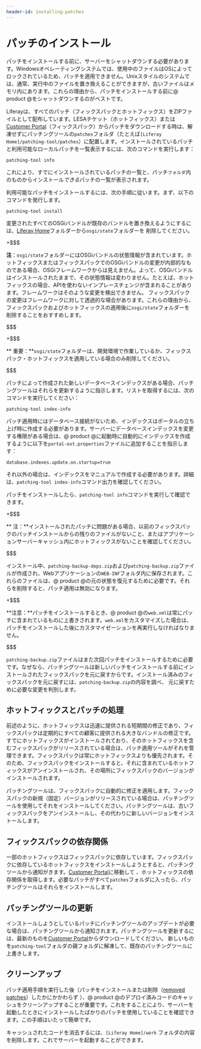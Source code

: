 ```yaml
---
header-id: installing-patches
---
```


# パッチのインストール

パッチをインストールする前に、サーバーをシャットダウンする必要があります。Windowsオペレーティングシステムでは、使用中のファイルはOSによってロックされているため、パッチを適用できません。Unixスタイルのシステムでは、通常、実行中のファイルを置き換えることができますが、古いファイルはメモリ内にあります。これらの理由から、パッチをインストールする前に@ product @をシャットダウンするのがベストです。



Liferayは、すべてのパッチ（フィックスパックとホットフィックス）をZIPファイルとして配布しています。LESAチケット（ホットフィックス）または[Customer Portal](https://web.liferay.com/group/customer)（フィックスパック）からパッチをダウンロードする時は、解凍せずにパッチングツールの`patches`フォルダ（たとえば`[Liferay Home]/patching-tool/patches`）に配置します。インストールされているパッチと利用可能なローカルパッチを一覧表示するには、次のコマンドを実行します：

    patching-tool info

これにより、すでにインストールされているパッチの一覧と、パッチ`フォルダ`内のものからインストール*できる*パッチの一覧が表示されます。



利用可能なパッチをインストールするには、次の手順に従います。まず、以下のコマンドを発行します。

    patching-tool install

変更されたすべてのOSGiバンドルが既存のバンドルを置き換えるようにするには、[Liferay Home](/discover/deployment/-/knowledge_base/7-1/installing-liferay#liferay-home)フォルダーから`osgi/state`フォルダーを 削除してください。

+$$$

**注**：`osgi/state`フォルダーにはOSGiバンドルの状態情報が含まれています。ホットフィックスまたはフィックスパックでのOSGiバンドルの変更が内部的なものである場合、OSGiフレームワークからは見えません。よって、OSGiバンドルはインストールされたままで、その状態情報は変わりません。たとえば、ホットフィックスの場合、APIを使わないインプレースチェンジが含まれることがあります。フレームワークはそのような変更を検出できません。
フィックスパックの変更はフレームワークに対して透過的な場合があります。これらの理由から、フィックスパックおよびホットフィックスの適用後に`osgi/state`フォルダーを削除することをおすすめします。



$$$

+$$$

** 重要：**`osgi/state`フォルダーは、開発環境で作業しているか、フィックスパック・ホットフィックスを適用している場合のみ削除してください。



$$$

パッチによって作成された新しいデータベースインデックスがある場合、パッチングツールはそれらを更新するように指示します。リストを取得するには、次のコマンドを実行してください：


    patching-tool index-info

パッチ適用時にはデータベース接続がないため、インデックスはポータルの立ち上げ時に作成する必要があります。サーバーにデータベースインデックスを変更する権限がある場合は、@ product @に起動時に自動的にインデックスを作成するように以下を`portal-ext.properties`ファイルに追加することを指示します：

    database.indexes.update.on.startup=true

それ以外の場合は、インデックスをマニュアルで作成する必要があります。詳細は、`patching-tool index-info`コマンド出力を確認してください。



パッチをインストールしたら、`patching-tool info`コマンドを実行して確認できます。



+$$$

** 注：**インストールされたパッチに問題がある場合、以前のフィックスパックのパッチインストールからの残りのファイルがないこと、またはアプリケーションサーバーキャッシュ内にホットフィックスがないことを確認してください。



$$$

インストール中、`patching-backup-deps.zip`および`patching-backup.zip`ファイルが作成され、Webアプリケーションの`WEB-INF`フォルダ内に保存されます。これらのファイルは、@ product @の元の状態を復元するために必要です。それらを削除すると、パッチ適用は無効になります。

+$$$

**注意：**パッチをインストールするとき、@ product @の`web.xml`は常にパッチに含まれているものに上書きされます。`web.xml`をカスタマイズした場合は、パッチをインストールした後にカスタマイゼーションを再実行しなければなりません。



$$$

`patching-backup.zip`ファイルはまた次回パッチをインストールするために必要です。なぜなら、パッチングツールは新しいパッチをインストールする前にインストールされたフィックスパックを元に戻すからです。インストール済みのフィックスパックを元に戻すには、`patching-backup.zip`の内容を調べ、 元に戻すために必要な変更を判別します。

## ホットフィックスとパッチの処理

前述のように、ホットフィックスは迅速に提供される短期間の修正であり、フィックスパックは定期的にすべての顧客に提供される大きなバンドルの修正です。すでにホットフィックスがインストールされており、そのホットフィックスを含むフィックスパックがリリースされている場合は、パッチ適用ツールがそれを管理できます。フィックスパックは常にホットフィックスよりも優先されます。そのため、フィックスパックをインストールすると、それに含まれているホットフィックスがアンインストールされ、その場所にフィックスパックのバージョンがインストールされます。



パッチングツールは、フィックスパックに自動的に修正を適用します。フィックスパックの新規（固定）バージョンがリリースされている場合は、パッチングツールを使用してそれをインストールしてください。パッチングツールは、古いフィックスパックをアンインストールし、その代わりに新しいバージョンをインストールします。

## フィックスパックの依存関係

一部のホットフィックスはフィックスパックに依存しています。フィックスパックに依存しているホットフィックスをインストールしようとすると、パッチングツールから通知がきます。[Customer Portal](https://web.liferay.com/group/customer/dxp/downloads/7-1)に移動して 、ホットフィックスの依存関係を取得します。必要なパッチがすべて`patches`フォルダに入ったら、パッチングツールはそれらをインストールします。

## パッチングツールの更新

インストールしようとしているパッチにパッチングツールのアップデートが必要な場合は、パッチングツールから通知されます。パッチングツールを更新するには、最新のものを[Customer Portal](https://web.liferay.com/group/customer/dxp/downloads/7-1/patching-tool)からダウンロードしてください。
新しいものを`patching-tool`フォルダの親フォルダに解凍して、既存のパッチングツールに上書きします。

## クリーンアップ

パッチ適用手順を実行した後（パッチをインストールまたは削除（[removed patches](/discover/deployment/-/knowledge_base/7-1/working-with-patches#uninstalling-patches)）したかにかかわらず ）、@ product @のデプロイ済みコードのキャッシュをクリーンアップすることが重要です。これをすることにより、サーバーを起動したときにインストールしたばかりのパッチを使用していることを確認できます。この手順はいたって簡単です。

キャッシュされたコードを消去するには、`[Liferay Home]/work` フォルダの内容を削除します。これでサーバーを起動することができます。
